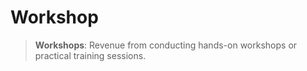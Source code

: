 # Workshop

> **Workshops**: Revenue from conducting hands-on workshops or practical training sessions.
>